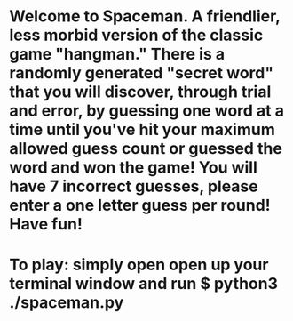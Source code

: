# Welcome to Spaceman. A friendlier, less morbid version of the classic game "hangman." There is a randomly generated "secret word" that you will discover, through trial and error, by guessing one word at a time until you've hit your maximum allowed guess count or guessed the word and won the game! You will have 7 incorrect guesses, please enter a one letter guess per round! Have fun!

# To play: simply open open up your terminal window and run $ python3 ./spaceman.py
